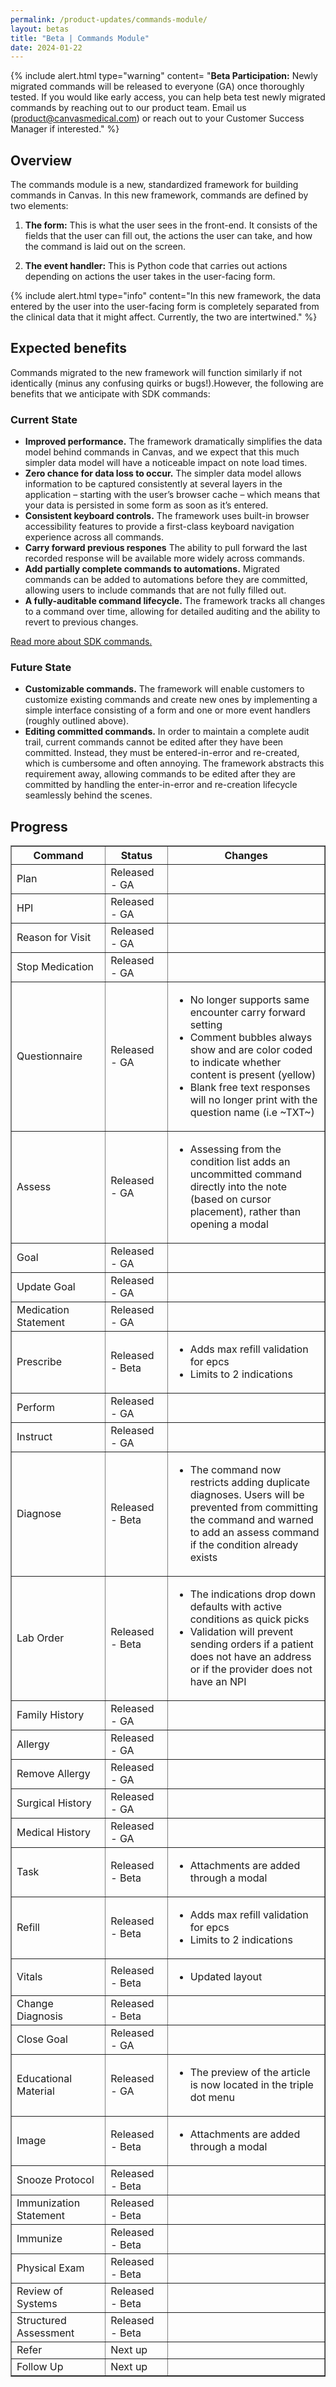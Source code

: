 ```yaml
---
permalink: /product-updates/commands-module/
layout: betas
title: "Beta | Commands Module"
date: 2024-01-22
---
```


{% include alert.html type="warning" content= "<b>Beta Participation:</b> Newly migrated commands will be released to everyone (GA) once thoroughly tested. If you would like early access, you can help beta test newly migrated commands by reaching out to our product team. Email us (product@canvasmedical.com) or reach out to your Customer Success Manager if interested."  %}

## Overview

The commands module is a new, standardized framework for building commands in Canvas. In this new framework, commands are defined by two elements:

1. **The form:** This is what the user sees in the front-end. It consists of the fields that the user can fill out, the actions the user can take, and how the command is laid out on the screen.

2. **The event handler:** This is Python code that carries out actions depending on actions the user takes in the user-facing form.

{% include alert.html type="info" content="In this new framework, the data entered by the user into the user-facing form is completely separated from the clinical data that it might affect. Currently, the two are intertwined."  %}


## Expected benefits

Commands migrated to the new framework will function similarly if not identically (minus any confusing quirks or bugs!).However, the following are benefits that we anticipate with SDK commands:

### Current State 
- **Improved performance.** The framework dramatically simplifies the data model behind commands in Canvas, and we expect that this much simpler data model will have a noticeable impact on note load times.
- **Zero chance for data loss to occur.** The simpler data model allows information to be captured consistently at several layers in the application – starting with the user’s browser cache – which means that your data is persisted in some form as soon as it’s entered.
- **Consistent keyboard controls.** The framework uses built-in browser accessibility features to provide a first-class keyboard navigation experience across all commands.
- **Carry forward previous respones** The ability to pull forward the last recorded response will be available more widely across commands. 
- **Add partially complete commands to automations.** Migrated commands can be added to automations before they are committed, allowing users to include commands that are not fully filled out.
- **A fully-auditable command lifecycle.** The framework tracks all changes to a command over time, allowing for detailed auditing and the ability to revert to previous changes.


[Read more about SDK commands.](/documentation/commands-overview) 


### Future State
- **Customizable commands.** The framework will enable customers to customize existing commands and create new ones by implementing a simple interface consisting of a form and one or more event handlers (roughly outlined above).
- **Editing committed commands.** In order to maintain a complete audit trail, current commands cannot be edited after they have been committed. Instead, they must be entered-in-error and re-created, which is cumbersome and often annoying. The framework abstracts this requirement away, allowing commands to be edited after they are committed by handling the enter-in-error and re-creation lifecycle seamlessly behind the scenes.

## Progress

<table border="1">
  <colgroup>
    <col width="30%">
    <col width="20%">
    <col width="50%">
  </colgroup>
  <thead>
    <tr>
      <th>Command</th>
      <th>Status</th>
      <th>Changes</th>
    </tr>
  </thead>
  <tbody>
    <tr>
      <td>Plan</td>
      <td> <span class="tag-complete"> Released - GA </span> </td>
      <td></td>
    </tr>
    <tr> 
      <td>HPI</td>
      <td> <span class="tag-complete"> Released - GA </span> </td>
      <td></td>
    </tr>
    <tr> 
      <td>Reason for Visit</td>
      <td> <span class="tag-complete"> Released - GA </span> </td>
      <td></td>
    </tr>
    <tr> 
      <td>Stop Medication</td>
      <td> <span class="tag-complete"> Released - GA </span> </td>
      <td></td>
    </tr>
    <tr> 
      <td>Questionnaire</td>
      <td> <span class="tag-complete"> Released - GA </span> </td>
      <td><ul><li>No longer supports same encounter carry forward setting</li><li>Comment bubbles always show and are color coded to indicate whether content is present (yellow)</li><li>Blank free text responses will no longer print with the question name (i.e ~TXT~)</li></ul></td>
    </tr>
    <tr> 
      <td>Assess</td>
      <td> <span class="tag-complete"> Released - GA </span> </td>
      <td><ul><li>Assessing from the condition list adds an uncommitted command directly into the note (based on cursor placement), rather than opening a modal </li></ul></td>
    </tr>
    <tr> 
      <td>Goal</td>
      <td> <span class="tag-complete"> Released - GA </span> </td>
      <td></td>
    </tr>
    <tr> 
      <td>Update Goal</td>
      <td> <span class="tag-complete"> Released - GA </span> </td>
      <td></td>
    </tr>
    <tr> 
      <td>Medication Statement</td>
      <td> <span class="tag-complete"> Released - GA </span> </td>
      <td></td>
    </tr>
    <tr> 
      <td>Prescribe</td>
      <td><span class="tag-beta-testing"> Released - Beta </span> </td>
      <td><ul><li>Adds max refill validation for epcs</li> <li>Limits to 2 indications</li></ul> </td>
    </tr>
    <tr> 
      <td>Perform</td>
      <td> <span class="tag-complete"> Released - GA </span> </td>
      <td></td>
    </tr>
    <tr> 
      <td>Instruct</td>
      <td> <span class="tag-complete"> Released - GA </span> </td>
      <td></td>
    </tr>
    <tr> 
      <td>Diagnose</td>
      <td><span class="tag-beta-testing"> Released - Beta </span> </td>
      <td><ul><li>The command now restricts adding duplicate diagnoses. Users will be prevented from committing the command and warned to add an assess command if the condition already exists</li></ul> </td>
    </tr>
    <tr> 
      <td>Lab Order</td>
      <td><span class="tag-beta-testing"> Released - Beta </span> </td>
      <td><ul><li>The indications drop down defaults with active conditions as quick picks</li><li>Validation will prevent sending orders if a patient does not have an address or if the provider does not have an NPI</li></ul> </td>
    </tr>
    <tr> 
      <td>Family History</td>
      <td> <span class="tag-complete"> Released - GA </span> </td>
      <td></td>
    </tr>
    <tr> 
      <td>Allergy</td>
      <td> <span class="tag-complete"> Released - GA </span> </td>
      <td></td>
    </tr>       
    <tr> 
      <td>Remove Allergy</td>
      <td> <span class="tag-complete"> Released - GA </span> </td>
      <td></td>
    </tr>
    <tr> 
      <td>Surgical History</td>
      <td> <span class="tag-complete"> Released - GA </span> </td>
      <td></td>
    </tr>
    <tr> 
      <td>Medical History</td>
      <td> <span class="tag-complete"> Released - GA </span> </td>
      <td></td>
    </tr> 
    <tr> 
      <td>Task</td>
      <td><span class="tag-beta-testing"> Released - Beta </span> </td>
      <td><ul><li>Attachments are added through a modal</li></ul></td>
    </tr>
    <tr> 
      <td>Refill</td>
      <td><span class="tag-beta-testing"> Released - Beta </span> </td>
      <td><ul><li>Adds max refill validation for epcs</li> <li>Limits to 2 indications</li></ul> </td>
    </tr>
     <tr> 
      <td>Vitals</td>
      <td><span class="tag-beta-testing"> Released - Beta </span> </td>
       <td><ul><li>Updated layout</li></ul> </td>
    </tr>
    </tr>
     <tr> 
      <td>Change Diagnosis</td>
      <td><span class="tag-beta-testing"> Released - Beta </span> </td>
      <td></td>
    </tr>
    <tr> 
      <td>Close Goal</td>
      <td> <span class="tag-complete"> Released - GA </span> </td>
      <td></td>
    </tr>
    <tr> 
      <td>Educational Material</td>
      <td> <span class="tag-complete"> Released - GA </span> </td>
       <td><ul><li>The preview of the article is now located in the triple dot menu</li></ul> </td>
    </tr>
    </tr>
     <tr> 
      <td>Image</td>
      <td><span class="tag-beta-testing"> Released - Beta </span> </td>
      <td><ul><li>Attachments are added through a modal</li></ul></td>
    </tr>
     <tr> 
      <td>Snooze Protocol</td>
      <td><span class="tag-beta-testing"> Released - Beta </span> </td>
      <td></td>
    </tr>
    <tr> 
      <td>Immunization Statement</td>
      <td><span class="tag-beta-testing"> Released - Beta </span> </td>
      <td></td>
    </tr>
     <tr> 
      <td>Immunize</td>
      <td><span class="tag-beta-testing"> Released - Beta </span> </td>
      <td></td>
    </tr>
    <tr> 
      <td>Physical Exam</td>
      <td><span class="tag-beta-testing"> Released - Beta </span> </td>
      <td></td>
    </tr>
    <tr> 
      <td>Review of Systems</td>
      <td><span class="tag-beta-testing"> Released - Beta </span> </td>
      <td></td>
    </tr>
    <tr> 
      <td>Structured Assessment</td>
      <td><span class="tag-beta-testing"> Released - Beta </span> </td>
      <td></td>
    <tr> 
      <td>Refer</td>
      <td><span class="tag-next-up"> Next up </span> </td>
      <td></td>
    </tr>
    <tr> 
      <td>Follow Up</td>
      <td><span class="tag-next-up"> Next up </span> </td>
      <td></td>
    </tr>
  </tbody>
</table>

